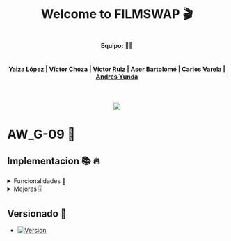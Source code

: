 
<div align="center">
  <h1>Welcome to FILMSWAP 🎬</h1>
<br>
  <b>Equipo: 🧑‍💻 </b><br><br>
  <h4><a href="https://github.com/Ditochoza/FilmSwap3#yaiza-l%C3%B3pez-"> Yaiza López</a> |
      <a href="https://github.com/Ditochoza/FilmSwap3#v%C3%ADctor-choza-"> Víctor Choza</a> |
      <a href="https://github.com/Ditochoza/FilmSwap3#v%C3%ADctor-ruiz-"> Víctor Ruiz</a> |
      <a href="https://github.com/Ditochoza/FilmSwap3#aser-bartolom%C3%A9-"> Aser Bartolomé</a> |
      <a href="https://github.com/Ditochoza/FilmSwap3#carlos-varela-"> Carlos Varela</a> | 
      <a href="https://github.com/Ditochoza/FilmSwap3#andres-yunda-">  Andres Yunda</a></h4>
  <br><br>
  <img src="https://media.giphy.com/media/ZtkPc1pz6x7kMkPacy/giphy.gif">
</div>

# AW_G-09 🥇

## Implementacion 📚 🔥

<details>
<summary>Funcionalidades 🧬</summary>
<br>

- Perfil usuario.
- Página Actores y Directores.
- Página Película con Reviews.
- Base de datos.
- Filtrar y ordenar películas.
- Moderador y Gestor de contenido.
- Crear tabla que maneje automáticamente las películas valoradas o vistas.
- Plataformas y conectarlas con las peliculas.
- VPS.
</details>
 
<details>
<summary>Mejoras 🎚️</summary>
<br>
  
- Vista de actores, directores y swappers.
- Editar película.
- Adaptar foro.
- Adaptar buscar.php.
- Añadir género en BBDD.
- Logo e icono.
- CSS.
</details>

## Versionado 📌

- [![Version](https://img.shields.io/badge/version-1.1.0-blue)](https://github.com/Ditochoza/FilmSwap3/releases/tag/v1.1.0)

